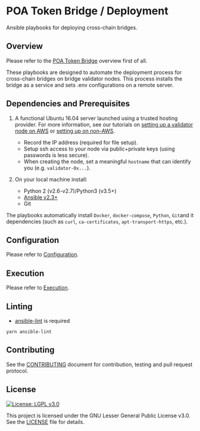 # POA Token Bridge / Deployment
Ansible playbooks for deploying cross-chain bridges.

## Overview
Please refer to the [POA Token Bridge](../README.md) overview first of all.

These playbooks are designed to automate the deployment process for cross-chain bridges on bridge validator nodes. This process installs the bridge as a service and sets .env configurations on a remote server.

## Dependencies and Prerequisites

1. A functional Ubuntu 16.04 server launched using a trusted hosting provider. For more information, see our tutorials on [setting up a validator node on AWS](https://github.com/poanetwork/wiki/wiki/Validator-Node-on-AWS) or [setting up on non-AWS](https://github.com/poanetwork/wiki/wiki/Validator-Node-Non-AWS).
   * Record the IP address (required for file setup).
   * Setup ssh access to your node via public+private keys (using passwords is less secure). 
   * When creating the node, set a meaningful `hostname` that can identify you (e.g. `validator-0x...`).

2. On your local machine install:
    * Python 2 (v2.6-v2.7)/Python3 (v3.5+)
    * [Ansible v2.3+](https://docs.ansible.com/ansible/latest/installation_guide/intro_installation.html)
    * Git

The playbooks automatically install `Docker`, `docker-compose`, `Python`, `Git`and it dependencies (such as `curl`, `ca-certificates`, `apt-transport-https`, etc.).

## Configuration

Please refer to [Configuration](./CONFIGURATION.md).

## Execution

Please refer to [Execution](./EXECUTION.md).

## Linting

- [ansible-lint](https://github.com/ansible/ansible-lint) is required

`yarn ansible-lint`

## Contributing

See the [CONTRIBUTING](../CONTRIBUTING.md) document for contribution, testing and pull request protocol.

## License

[![License: LGPL v3.0](https://img.shields.io/badge/License-LGPL%20v3-blue.svg)](https://www.gnu.org/licenses/lgpl-3.0)

This project is licensed under the GNU Lesser General Public License v3.0. See the [LICENSE](../LICENSE) file for details.


